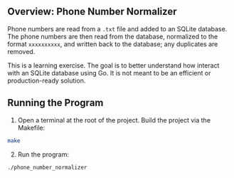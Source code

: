 ## Overview: Phone Number Normalizer
Phone numbers are read from a `.txt` file and added to an SQLite database. The phone numbers are then read from the database, normalized to the format `xxxxxxxxxx`, and written back to the database; any duplicates are removed.

This is a learning exercise. The goal is to better understand how interact with an SQLite database using Go. It is not meant to be an efficient or production-ready solution.

## Running the Program

1. Open a terminal at the root of the project. Build the project via the Makefile:
```bash
make
```

2. Run the program:
```bash
./phone_number_normalizer
```


